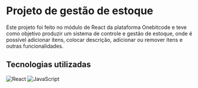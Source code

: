 # Projeto de gestão de estoque

Este projeto foi feito no módulo de React da plataforma Onebitcode e teve como
objetivo produzir um sistema de controle e gestão de estoque, onde é possível
adicionar ítens, colocar descrição, adicionar ou remover ítens e outras funcionalidades.

## Tecnologias utilizadas

![React](https://img.shields.io/badge/react-%2320232a.svg?style=for-the-badge&logo=react&logoColor=%2361DAFB)
![JavaScript](https://img.shields.io/badge/javascript-%23323330.svg?style=for-the-badge&logo=javascript&logoColor=%23F7DF1E)
